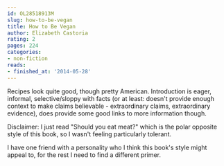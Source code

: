 ```yaml
---
id: OL28518913M
slug: how-to-be-vegan
title: How to Be Vegan
author: Elizabeth Castoria
rating: 2
pages: 224
categories:
- non-fiction
reads:
- finished_at: '2014-05-28'
---
```

Recipes look quite good, though pretty American. Introduction is eager, informal, selective/sloppy with facts (or at least: doesn't provide enough context to make claims believable - extraordinary claims, extraordinary evidence), does provide some good links to more information though.

Disclaimer: I just read "Should you eat meat?" which is the polar opposite style of this book, so I wasn't feeling particularly tolerant.

I have one friend with a personality who I think this book's style might appeal to, for the rest I need to find a different primer.
